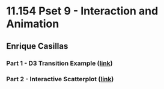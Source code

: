 # 11.154 Pset 9 - Interaction and Animation

## Enrique Casillas
### Part 1 - D3 Transition Example ([link](https://casillasenrique.github.io/11154-pset9-interaction-and-animation/D3transitionexample.html))

### Part 2 - Interactive Scatterplot ([link](https://casillasenrique.github.io/11154-pset9-interaction-and-animation/interaction_scatterplot.html))